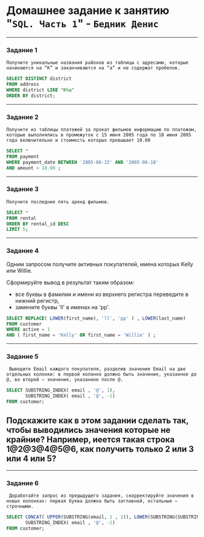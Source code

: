 # Домашнее задание к занятию "`SQL. Часть 1`" - `Бедник Денис`

---

### Задание 1

`Получите уникальные названия районов из таблицы с адресами, которые начинаются на “K” и заканчиваются на “a” и не содержат пробелов.`

```sql
SELECT DISTINCT district
FROM address
WHERE district LIKE "K%a"
ORDER BY district;
```


---

### Задание 2

`Получите из таблицы платежей за прокат фильмов информацию по платежам, которые выполнялись в промежуток с 15 июня 2005 года по 18 июня 2005 года включительно и стоимость которых превышает 10.00`
```sql
SELECT *
FROM payment
WHERE payment_date BETWEEN '2005-06-15' AND '2005-06-18' 
AND amount > 10.00 ;
```

---

### Задание 3

`Получите последние пять аренд фильмов.`

```sql
SELECT * 
FROM rental
ORDER BY rental_id DESC
LIMIT 5;
```

---

### Задание 4

Одним запросом получите активных покупателей, имена которых Kelly или Willie.

Сформируйте вывод в результат таким образом:

- все буквы в фамилии и имени из верхнего регистра переведите в нижний регистр,
- замените буквы 'll' в именах на 'pp'.


```sql
SELECT REPLACE( LOWER(first_name), 'll', 'pp' ) , LOWER(last_name) 
FROM customer
WHERE active = 1 
AND ( first_name = 'Kelly' OR first_name = 'Willie' ) ;
```

---

### Задание 5
` Выведите Email каждого покупателя, разделив значение Email на две отдельных колонки: в первой колонке должно быть значение, указанное до @, во второй — значение, указанное после @.`



```sql
SELECT SUBSTRING_INDEX( email , '@', 1), 
       SUBSTRING_INDEX( email , '@', -1)
FROM customer;
```


## Подскажите как в этом задании сделать так, чтобы выводились значения которые не крайние? Например, иеется такая строка 1@2@3@4@5@6, как получить только 2 или 3 или 4 или 5?


---

### Задание 6

` Доработайте запрос из предыдущего задания, скорректируйте значения в новых колонках: первая буква должна быть заглавной, остальные — строчными.`

```sql
SELECT CONCAT( UPPER(SUBSTRING(email, 1 , 1)), LOWER(SUBSTRING(SUBSTRING_INDEX(email, '@', 1), 2))) , 
       SUBSTRING_INDEX( email , '@', -1)
FROM customer;
```
